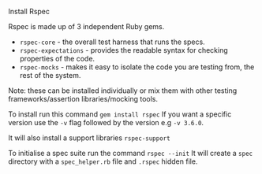Install Rspec

Rspec is made up of 3 independent Ruby gems.
- `rspec-core` - the overall test harness that runs the specs.
- `rspec-expectations` - provides the readable syntax for checking properties of the code.
- `rspec-mocks` - makes it easy to isolate the code you are testing from, the rest of the system.
  
Note: these can be installed individually or mix them with other testing frameworks/assertion libraries/mocking tools.

To install run this command `gem install rspec`
If you want a specific version use the `-v` flag followed by the version e.g `-v 3.6.0`.

It will also install a support libraries `rspec-support`

To initialise a spec suite run the command `rspec --init`
It will create a `spec` directory with a `spec_helper.rb` file and `.rspec` hidden file. 

